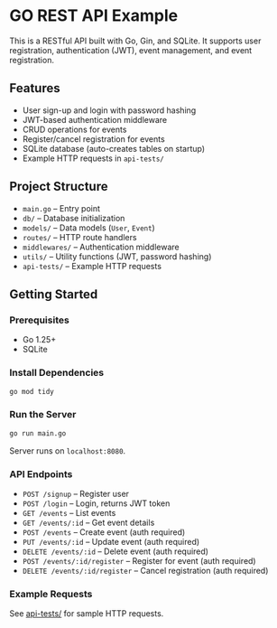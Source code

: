 # GO REST API Example

This is a RESTful API built with Go, Gin, and SQLite. It supports user registration, authentication (JWT), event management, and event registration.

## Features

- User sign-up and login with password hashing
- JWT-based authentication middleware
- CRUD operations for events
- Register/cancel registration for events
- SQLite database (auto-creates tables on startup)
- Example HTTP requests in `api-tests/`

## Project Structure

- `main.go` – Entry point
- `db/` – Database initialization
- `models/` – Data models (`User`, `Event`)
- `routes/` – HTTP route handlers
- `middlewares/` – Authentication middleware
- `utils/` – Utility functions (JWT, password hashing)
- `api-tests/` – Example HTTP requests

## Getting Started

### Prerequisites

- Go 1.25+
- SQLite

### Install Dependencies

```sh
go mod tidy
```

### Run the Server

```sh
go run main.go
```

Server runs on `localhost:8080`.

### API Endpoints

- `POST /signup` – Register user
- `POST /login` – Login, returns JWT token
- `GET /events` – List events
- `GET /events/:id` – Get event details
- `POST /events` – Create event (auth required)
- `PUT /events/:id` – Update event (auth required)
- `DELETE /events/:id` – Delete event (auth required)
- `POST /events/:id/register` – Register for event (auth required)
- `DELETE /events/:id/register` – Cancel registration (auth required)

### Example Requests

See [api-tests/](api-tests/) for sample HTTP requests.

##